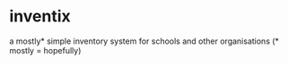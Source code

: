 # inventix
a mostly* simple inventory system for schools and other organisations
(* mostly = hopefully)
